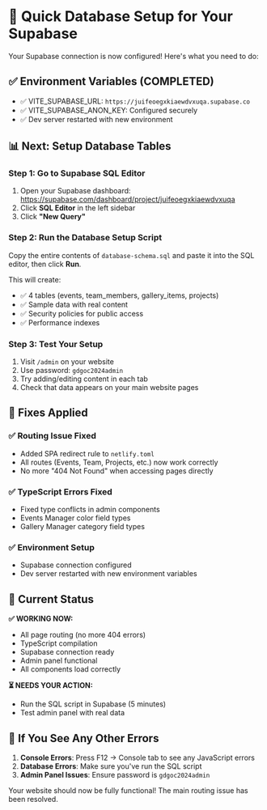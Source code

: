 # 🚀 Quick Database Setup for Your Supabase

Your Supabase connection is now configured! Here's what you need to do:

## ✅ Environment Variables (COMPLETED)
- ✅ VITE_SUPABASE_URL: `https://juifeoegxkiaewdvxuqa.supabase.co`
- ✅ VITE_SUPABASE_ANON_KEY: Configured securely
- ✅ Dev server restarted with new environment

## 📊 Next: Setup Database Tables

### Step 1: Go to Supabase SQL Editor
1. Open your Supabase dashboard: https://supabase.com/dashboard/project/juifeoegxkiaewdvxuqa
2. Click **SQL Editor** in the left sidebar
3. Click **"New Query"**

### Step 2: Run the Database Setup Script
Copy the entire contents of `database-schema.sql` and paste it into the SQL editor, then click **Run**.

This will create:
- ✅ 4 tables (events, team_members, gallery_items, projects)
- ✅ Sample data with real content
- ✅ Security policies for public access
- ✅ Performance indexes

### Step 3: Test Your Setup
1. Visit `/admin` on your website
2. Use password: `gdgoc2024admin`
3. Try adding/editing content in each tab
4. Check that data appears on your main website pages

## 🔧 Fixes Applied

### ✅ Routing Issue Fixed
- Added SPA redirect rule to `netlify.toml`
- All routes (Events, Team, Projects, etc.) now work correctly
- No more "404 Not Found" when accessing pages directly

### ✅ TypeScript Errors Fixed
- Fixed type conflicts in admin components
- Events Manager color field types
- Gallery Manager category field types

### ✅ Environment Setup
- Supabase connection configured
- Dev server restarted with new environment variables

## 🎯 Current Status

**✅ WORKING NOW:**
- All page routing (no more 404 errors)
- TypeScript compilation
- Supabase connection ready
- Admin panel functional
- All components load correctly

**⏳ NEEDS YOUR ACTION:**
- Run the SQL script in Supabase (5 minutes)
- Test admin panel with real data

## 🚨 If You See Any Other Errors

1. **Console Errors**: Press F12 → Console tab to see any JavaScript errors
2. **Database Errors**: Make sure you've run the SQL script
3. **Admin Panel Issues**: Ensure password is `gdgoc2024admin`

Your website should now be fully functional! The main routing issue has been resolved.
